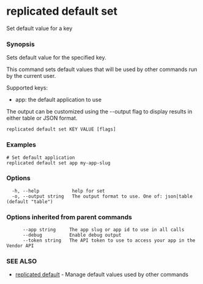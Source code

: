 # replicated default set

Set default value for a key

### Synopsis

Sets default value for the specified key.

This command sets default values that will be used by other commands run by the current user.

Supported keys:
- app: the default application to use

The output can be customized using the --output flag to display results in
either table or JSON format.

```
replicated default set KEY VALUE [flags]
```

### Examples

```
# Set default application
replicated default set app my-app-slug
```

### Options

```
  -h, --help            help for set
  -o, --output string   The output format to use. One of: json|table (default "table")
```

### Options inherited from parent commands

```
      --app string     The app slug or app id to use in all calls
      --debug          Enable debug output
      --token string   The API token to use to access your app in the Vendor API
```

### SEE ALSO

* [replicated default](replicated-cli-default)	 - Manage default values used by other commands